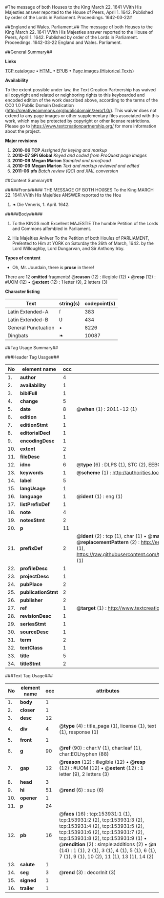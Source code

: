 #The message of both Houses to the King March 22. 1641 VVith His Majesties answer reported to the House of Peers, April 1. 1642. Published by order of the Lords in Parliament. Proceedings. 1642-03-22#

##England and Wales. Parliament.##
The message of both Houses to the King March 22. 1641 VVith His Majesties answer reported to the House of Peers, April 1. 1642. Published by order of the Lords in Parliament.
Proceedings. 1642-03-22
England and Wales. Parliament.

##General Summary##

**Links**

[TCP catalogue](http://www.ota.ox.ac.uk/tcp/)  • 
[HTML](http://tei.it.ox.ac.uk/tcp/Texts-HTML/free/A82/A82894.html)  • 
[EPUB](http://tei.it.ox.ac.uk/tcp/Texts-EPUB/free/A82/A82894.epub) • 
[Page images (Historical Texts)](https://historicaltexts.jisc.ac.uk/eebo-99896172e)

**Availability**

To the extent possible under law, the Text Creation Partnership has waived all copyright and related or neighboring rights to this keyboarded and encoded edition of the work described above, according to the terms of the CC0 1.0 Public Domain Dedication (http://creativecommons.org/publicdomain/zero/1.0/). This waiver does not extend to any page images or other supplementary files associated with this work, which may be protected by copyright or other license restrictions. Please go to https://www.textcreationpartnership.org/ for more information about the project.

**Major revisions**

1. __2010-06__ __TCP__ *Assigned for keying and markup*
1. __2010-07__ __SPi Global__ *Keyed and coded from ProQuest page images*
1. __2010-09__ __Megan Marion__ *Sampled and proofread*
1. __2010-09__ __Megan Marion__ *Text and markup reviewed and edited*
1. __2011-06__ __pfs__ *Batch review (QC) and XML conversion*

##Content Summary##

#####Front#####
THE MESSAGE OF BOTH HOƲSES To the King MARCH 22. 1641.VVith His Majeſties ANSWER reported to the Hou
1. ❧ Die Veneris, 1. April. 1642.

#####Body#####

1. To the KINGS moſt Excellent MAJESTIE The humble Petition of the Lords and Commons aſſembled in Parliament.

1. His Majeſties Anſwer To the Petition of both Houſes of PARLIAMENT, Preſented to Him at YORK on Saturday the 26th of March, 1642. by the Lord Willoughby, Lord Dungarvan, and Sir Anthony Irby.

**Types of content**

  * Oh, Mr. Jourdain, there is **prose** in there!

There are 12 **omitted** fragments! 
 @__reason__ (12) : illegible (12)  •  @__resp__ (12) : #UOM (12)  •  @__extent__ (12) : 1 letter (9), 2 letters (3)

**Character listing**


|Text|string(s)|codepoint(s)|
|---|---|---|
|Latin Extended-A|ſ|383|
|Latin Extended-B|Ʋ|434|
|General Punctuation|•|8226|
|Dingbats|❧|10087|

##Tag Usage Summary##

###Header Tag Usage###

|No|element name|occ|attributes|
|---|---|---|---|
|1.|__author__|4||
|2.|__availability__|1||
|3.|__biblFull__|1||
|4.|__change__|5||
|5.|__date__|8| @__when__ (1) : 2011-12 (1)|
|6.|__edition__|1||
|7.|__editionStmt__|1||
|8.|__editorialDecl__|1||
|9.|__encodingDesc__|1||
|10.|__extent__|2||
|11.|__fileDesc__|1||
|12.|__idno__|6| @__type__ (6) : DLPS (1), STC (2), EEBO-CITATION (1), PROQUEST (1), VID (1)|
|13.|__keywords__|1| @__scheme__ (1) : http://authorities.loc.gov/ (1)|
|14.|__label__|5||
|15.|__langUsage__|1||
|16.|__language__|1| @__ident__ (1) : eng (1)|
|17.|__listPrefixDef__|1||
|18.|__note__|4||
|19.|__notesStmt__|2||
|20.|__p__|11||
|21.|__prefixDef__|2| @__ident__ (2) : tcp (1), char (1)  •  @__matchPattern__ (2) : ([0-9\-]+):([0-9IVX]+) (1), (.+) (1)  •  @__replacementPattern__ (2) : http://eebo.chadwyck.com/downloadtiff?vid=$1&page=$2 (1), https://raw.githubusercontent.com/textcreationpartnership/Texts/master/tcpchars.xml#$1 (1)|
|22.|__profileDesc__|1||
|23.|__projectDesc__|1||
|24.|__pubPlace__|2||
|25.|__publicationStmt__|2||
|26.|__publisher__|2||
|27.|__ref__|1| @__target__ (1) : http://www.textcreationpartnership.org/docs/. (1)|
|28.|__revisionDesc__|1||
|29.|__seriesStmt__|1||
|30.|__sourceDesc__|1||
|31.|__term__|2||
|32.|__textClass__|1||
|33.|__title__|5||
|34.|__titleStmt__|2||


###Text Tag Usage###

|No|element name|occ|attributes|
|---|---|---|---|
|1.|__body__|1||
|2.|__closer__|1||
|3.|__desc__|12||
|4.|__div__|4| @__type__ (4) : title_page (1), license (1), text (1), response (1)|
|5.|__front__|1||
|6.|__g__|90| @__ref__ (90) : char:V (1), char:leaf (1), char:EOLhyphen (88)|
|7.|__gap__|12| @__reason__ (12) : illegible (12)  •  @__resp__ (12) : #UOM (12)  •  @__extent__ (12) : 1 letter (9), 2 letters (3)|
|8.|__head__|3||
|9.|__hi__|51| @__rend__ (6) : sup (6)|
|10.|__opener__|1||
|11.|__p__|24||
|12.|__pb__|16| @__facs__ (16) : tcp:153931:1 (1), tcp:153931:2 (2), tcp:153931:3 (2), tcp:153931:4 (2), tcp:153931:5 (2), tcp:153931:6 (2), tcp:153931:7 (2), tcp:153931:8 (2), tcp:153931:9 (1)  •  @__rendition__ (2) : simple:additions (2)  •  @__n__ (14) : 1 (1), 2 (1), 3 (1), 4 (1), 5 (1), 6 (1), 7 (1), 9 (1), 10 (2), 11 (1), 13 (1), 14 (2)|
|13.|__salute__|1||
|14.|__seg__|3| @__rend__ (3) : decorInit (3)|
|15.|__signed__|1||
|16.|__trailer__|1||

